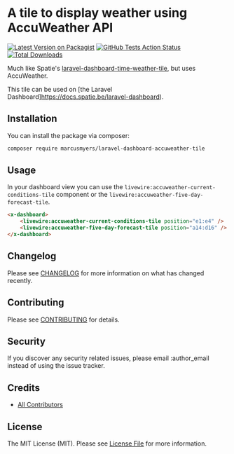 # A tile to display weather using AccuWeather API

[![Latest Version on Packagist](https://img.shields.io/packagist/v/marcusmyers/laravel-dashboard-accuweather-tile.svg?style=flat-square)](https://packagist.org/packages/marcusmyers/laravel-dashboard-accuweather-tile)
[![GitHub Tests Action Status](https://img.shields.io/github/workflow/status/marcusmyers/laravel-dashboard-accuweather-tile/run-tests?label=tests)](https://github.com/marcusmyers/laravel-dashboard-accuweather-tile/actions?query=workflow%3Arun-tests+branch%3Amaster)
[![Total Downloads](https://img.shields.io/packagist/dt/marcusmyers/laravel-dashboard-accuweather-tile.svg?style=flat-square)](https://packagist.org/packages/marcusmyers/laravel-dashboard-accuweather-tile)

Much like Spatie's [laravel-dashboard-time-weather-tile](https://github.com/spatie/laravel-dashboard-time-weather-tile), but uses AccuWeather.

This tile can be used on [the Laravel Dashboard]https://docs.spatie.be/laravel-dashboard).

## Installation

You can install the package via composer:

```bash
composer require marcusmyers/laravel-dashboard-accuweather-tile
```

## Usage

In your dashboard view you can use the `livewire:accuweather-current-conditions-tile` component or the `livewire:accuweather-five-day-forecast-tile`.

```html
<x-dashboard>
    <livewire:accuweather-current-conditions-tile position="e1:e4" />
    <livewire:accuweather-five-day-forecast-tile position="a14:d16" />
</x-dashboard>
```

## Changelog

Please see [CHANGELOG](CHANGELOG.md) for more information on what has changed recently.

## Contributing

Please see [CONTRIBUTING](CONTRIBUTING.md) for details.

## Security

If you discover any security related issues, please email :author_email instead of using the issue tracker.

## Credits

- [All Contributors](../../contributors)

## License

The MIT License (MIT). Please see [License File](LICENSE.md) for more information.
